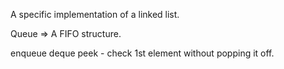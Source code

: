 A specific implementation of a linked list.

Queue => A FIFO structure.

enqueue
deque
peek - check 1st element without popping it off.
